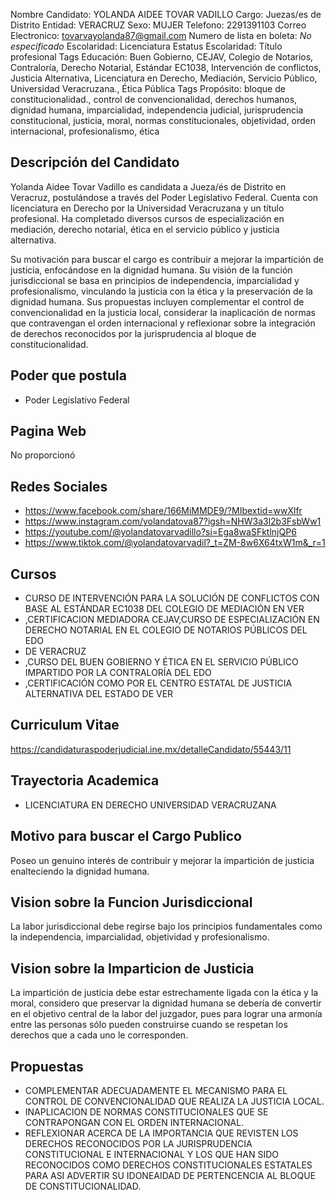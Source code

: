 Nombre Candidato: YOLANDA AIDEE TOVAR VADILLO
Cargo: Juezas/es de Distrito
Entidad: VERACRUZ
Sexo: MUJER
Telefono: 2291391103
Correo Electronico: tovarvayolanda87@gmail.com
Numero de lista en boleta: *No especificado*
Escolaridad: Licenciatura
Estatus Escolaridad: Título profesional
Tags Educación: Buen Gobierno, CEJAV, Colegio de Notarios, Contraloría, Derecho Notarial, Estándar EC1038, Intervención de conflictos, Justicia Alternativa, Licenciatura en Derecho, Mediación, Servicio Público, Universidad Veracruzana., Ética Pública
Tags Propósito: bloque de constitucionalidad., control de convencionalidad, derechos humanos, dignidad humana, imparcialidad, independencia judicial, jurisprudencia constitucional, justicia, moral, normas constitucionales, objetividad, orden internacional, profesionalismo, ética


## Descripción del Candidato 

Yolanda Aidee Tovar Vadillo es candidata a Jueza/és de Distrito en Veracruz, postulándose a través del Poder Legislativo Federal. Cuenta con licenciatura en Derecho por la Universidad Veracruzana y un título profesional. Ha completado diversos cursos de especialización en mediación, derecho notarial, ética en el servicio público y justicia alternativa.

Su motivación para buscar el cargo es contribuir a mejorar la impartición de justicia, enfocándose en la dignidad humana. Su visión de la función jurisdiccional se basa en principios de independencia, imparcialidad y profesionalismo, vinculando la justicia con la ética y la preservación de la dignidad humana. Sus propuestas incluyen complementar el control de convencionalidad en la justicia local, considerar la inaplicación de normas que contravengan el orden internacional y reflexionar sobre la integración de derechos reconocidos por la jurisprudencia al bloque de constitucionalidad.


## Poder que postula

- Poder Legislativo Federal


## Pagina Web

No proporcionó


## Redes Sociales

- https://www.facebook.com/share/166MiMMDE9/?MIbextid=wwXlfr
- https://www.instagram.com/yolandatova87?igsh=NHW3a3l2b3FsbWw1
- https://youtube.com/@yolandatovarvadillo?si=Ega8waSFktlnjQP6
- https://www.tiktok.com/@yolandatovarvadil?_t=ZM-8w6X64txW1m&_r=1


## Cursos

- CURSO DE INTERVENCIÓN PARA LA SOLUCIÓN DE CONFLICTOS CON BASE AL ESTÁNDAR EC1038 DEL COLEGIO DE MEDIACIÓN EN VER
- ,CERTIFICACION MEDIADORA CEJAV,CURSO DE ESPECIALIZACIÓN EN DERECHO NOTARIAL EN EL COLEGIO DE NOTARIOS PÚBLICOS DEL EDO
- DE VERACRUZ
- ,CURSO DEL BUEN GOBIERNO Y ÉTICA EN EL SERVICIO PÚBLICO IMPARTIDO POR LA CONTRALORÍA DEL EDO
- ,CERTIFICACIÓN COMO  POR EL CENTRO ESTATAL DE JUSTICIA ALTERNATIVA DEL ESTADO DE VER


## Curriculum Vitae

https://candidaturaspoderjudicial.ine.mx/detalleCandidato/55443/11


## Trayectoria Academica

- LICENCIATURA EN DERECHO UNIVERSIDAD VERACRUZANA


## Motivo para buscar el Cargo Publico

Poseo un genuino interés de contribuir y mejorar la impartición de justicia enalteciendo la dignidad humana.


## Vision sobre la Funcion Jurisdiccional

La labor jurisdiccional debe regirse bajo los principios fundamentales como la independencia, imparcialidad, objetividad y profesionalismo.


## Vision sobre la Imparticion de Justicia

La impartición de justicia debe estar estrechamente ligada con la ética y la moral, considero que preservar la dignidad humana se debería de convertir en el objetivo central de la labor del juzgador, pues para lograr una armonía entre las personas sólo pueden construirse cuando se respetan los derechos que a cada uno le corresponden.


## Propuestas

- COMPLEMENTAR ADECUADAMENTE EL MECANISMO PARA EL CONTROL DE CONVENCIONALIDAD QUE REALIZA LA JUSTICIA LOCAL.
- INAPLICACION DE NORMAS CONSTITUCIONALES QUE SE CONTRAPONGAN CON EL ORDEN INTERNACIONAL.
- REFLEXIONAR ACERCA DE LA IMPORTANCIA QUE REVISTEN LOS DERECHOS RECONOCIDOS POR LA JURISPRUDENCIA CONSTITUCIONAL E INTERNACIONAL Y LOS QUE HAN SIDO RECONOCIDOS COMO DERECHOS CONSTITUCIONALES ESTATALES PARA ASI ADVERTIR SU IDONEAIDAD DE PERTENCENCIA AL BLOQUE DE CONSTITUCIONALIDAD.

